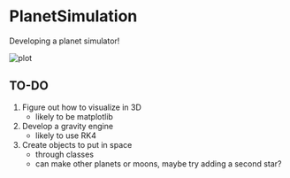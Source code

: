 # PlanetSimulation
Developing a planet simulator!

![plot](.FirstStep.png)

## TO-DO
1. Figure out how to visualize in 3D
    - likely to be matplotlib
2. Develop a gravity engine
    - likely to use RK4
3. Create objects to put in space
    - through classes
    - can make other planets or moons, maybe try adding a second star?
